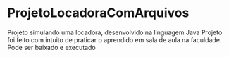 # ProjetoLocadoraComArquivos
Projeto simulando uma locadora, desenvolvido na linguagem Java
Projeto foi feito com intuito de praticar o aprendido em sala de aula na faculdade.
Pode ser baixado e executado
